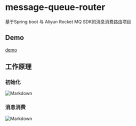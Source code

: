 # message-queue-router
基于Spring boot 与 Aliyun Rocket MQ SDK的消息消费路由项目

## Demo
[demo](https://github.com/guqiyao/message-queue-router/tree/master/src/test/java/io/github/guqiyao/demo)

## 工作原理

### 初始化

![Markdown](http://i2.tiimg.com/693493/ad43a1e6fdc63a70.png)

### 消息消费

![Markdown](http://i2.tiimg.com/693493/6d5241645da48c70.jpg)
